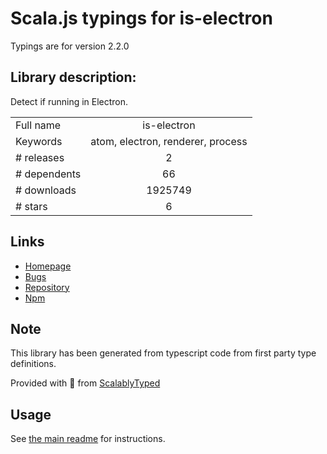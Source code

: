 
# Scala.js typings for is-electron

Typings are for version 2.2.0

## Library description:
Detect if running in Electron.

|                    |                 |
| ------------------ | :-------------: |
| Full name          | is-electron |
| Keywords           | atom, electron, renderer, process |
| # releases         | 2 |
| # dependents       | 66 |
| # downloads        | 1925749 |
| # stars            | 6 |

## Links
- [Homepage](https://github.com/cheton/is-electron)
- [Bugs](https://github.com/cheton/is-electron/issues)
- [Repository](https://github.com/cheton/is-electron)
- [Npm](https://www.npmjs.com/package/is-electron)
    


## Note
This library has been generated from typescript code from first party type definitions.

Provided with :purple_heart: from [ScalablyTyped](https://github.com/oyvindberg/ScalablyTyped)

## Usage
See [the main readme](../../readme.md) for instructions.


